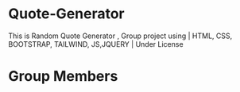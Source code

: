 # Quote-Generator
This is Random Quote Generator , Group project using | HTML, CSS, BOOTSTRAP, TAILWIND, JS,JQUERY | Under License

# Group Members

